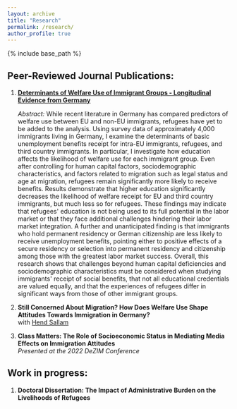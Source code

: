```yaml
---
layout: archive
title: "Research"
permalink: /research/
author_profile: true
---
```


{% include base_path %}

## Peer-Reviewed Journal Publications:

1. **[Determinants of Welfare Use of Immigrant Groups - Longitudinal Evidence from Germany](https://www.frontiersin.org/articles/10.3389/fsoc.2022.839352/full)**<br>
   
    *Abstract:* While recent literature in Germany has compared predictors of welfare use between EU and non-EU immigrants, refugees have yet to be added to the analysis. Using survey data of approximately 4,000 immigrants living in Germany, I examine the determinants of basic unemployment benefits receipt for intra-EU immigrants, refugees, and third country immigrants. In particular, I investigate how education affects the likelihood of welfare use for each immigrant group. Even after controlling for human capital factors, sociodemographic characteristics, and factors related to migration such as legal status and age at migration, refugees remain significantly more likely to receive benefits. Results demonstrate that higher education significantly decreases the likelihood of welfare receipt for EU and third country immigrants, but much less so for refugees. These findings may indicate that refugees' education is not being used to its full potential in the labor market or that they face additional challenges hindering their labor market integration. A further and unanticipated finding is that immigrants who hold permanent residency or German citizenship are less likely to receive unemployment benefits, pointing either to positive effects of a secure residency or selection into permanent residency and citizenship among those with the greatest labor market success. Overall, this research shows that challenges beyond human capital deficiencies and sociodemographic characteristics must be considered when studying immigrants' receipt of social benefits, that not all educational credentials are valued equally, and that the experiences of refugees differ in significant ways from those of other immigrant groups.

2. **Still Concerned About Migration? How Does Welfare Use Shape Attitudes Towards Immigration in Germany?**<br>with [Hend Sallam](https://www.projekte.hu-berlin.de/de/migsoz/das-team)

3. **Class Matters: The Role of Socioeconomic Status in Mediating Media Effects on Immigration Attitudes**<br>
    *Presented at the 2022 DeZIM Conference*

## Work in progress:

1. **Doctoral Dissertation: The Impact of Administrative Burden on the Livelihoods of Refugees**
